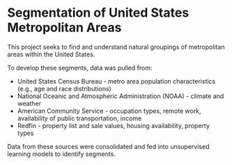 # Segmentation of United States Metropolitan Areas
This project seeks to find and understand natural groupings of metropolitan areas within the United States.

To develop these segments, data was pulled from:
* United States Census Bureau - metro area population characteristics (e.g., age and race distributions)
* National Oceanic and Atmospheric Administration (NOAA) - climate and weather
* American Community Service - occupation types, remote work, availability of public transportation, income
* Redfin - property list and sale values, housing availability, property types

Data from these sources were consolidated and fed into unsupervised learning models to identify segments.


